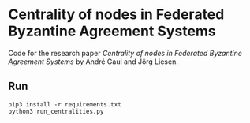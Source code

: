 # Centrality of nodes in Federated Byzantine Agreement Systems

Code for the research paper *Centrality of nodes in Federated Byzantine Agreement Systems* by André Gaul and Jörg Liesen.

## Run

```
pip3 install -r requirements.txt
python3 run_centralities.py
```
